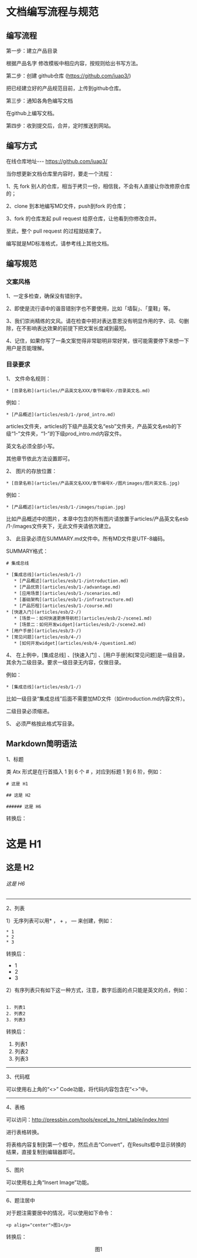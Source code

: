 # 文档编写流程与规范

## 编写流程

第一步：建立产品目录
          
根据产品名字 修改模板中相应内容，按规则给出书写方法。
         
第二步：创建 github仓库   (https://github.com/iuap3/)

把已经建立好的产品规范目前，上传到github仓库。

第三步：通知各角色编写文档

在github上编写文档。

第四步：收到提交后，合并，定时推送到网站。


## 编写方式

在线仓库地址--- https://github.com/iuap3/

当你想更新文档仓库里内容时，要走一个流程：

1、先 fork 别人的仓库，相当于拷贝一份，相信我，不会有人直接让你改修原仓库的；

2、clone 到本地编写MD文件，push到fork 的仓库；

3、fork 的仓库发起 pull request 给原仓库，让他看到你修改合并。

至此，整个 pull request 的过程就结束了。

编写就是MD标准格式，请参考线上其他文档。


## 编写规范

### 文案风格
 
1、一定多检查，确保没有错别字。
 
2、即使是流行语中的谐音错别字也不要使用，比如「墙裂」、「童鞋」等。
 
3、我们崇尚精练的文风。请在检查中把对表达意思没有明显作用的字、词、句删除，在不影响表达效果的前提下把文案长度减到最短。
 
4、记住，如果你写了一条文案觉得非常聪明非常好笑，很可能需要停下来想一下用户是否能理解。
 
### 目录要求
 
1、  文件命名规则：
 


```
* [目录名称](articles/产品英文名XXX/章节编号X-/目录英文名.md)
```



例如：



```
* [产品概述](articles/esb/1-/prod_intro.md)
```



articles文件夹，articles的下级产品英文名“esb”文件夹，产品英文名esb的下级“1-”文件夹，“1-”的下级prod_intro.md内容文件。

英文名必须全部小写。

其他章节依此方法设置即可。
 
2、  图片的存放位置：



```
* [目录名称](articles/产品英文名XXX/章节编号X-/图片images/图片英文名.jpg) 
```



例如：



```
* [产品概述](articles/esb/1-/images/tupian.jpg)
```




比如产品概述中的图片，本章中包含的所有图片请放置于articles/产品英文名esb /1-/images文件夹下，无此文件夹请依次建立。

 
3、  此目录必须在SUMMARY.md文件中。所有MD文件是UTF-8编码。

SUMMARY格式：



```
# 集成总线

* [集成总线](articles/esb/1-/)
   * [产品概述](articles/esb/1-/introduction.md)
   * [产品优势](articles/esb/1-/advantage.md)
   * [应用场景](articles/esb/1-/scenarios.md)
   * [基础架构](articles/esb/1-/infrastructure.md)
   * [产品历程](articles/esb/1-/course.md)
* [快速入门](articles/esb/2-/)
   * [场景一：如何快速更换导航栏](articles/esb/2-/scene1.md)
   * [场景二：如何开发widget](articles/esb/2-/scene2.md)
* [用户手册](articles/esb/3-/)
* [常见问题](articles/esb/4-/)
   * [如何开发widget](articles/esb/4-/question1.md)
```





4、  在上例中，[集成总线] 、[快速入门] 、[用户手册]和[常见问题]是一级目录，其余为二级目录。要求一级目录无内容，仅做目录。

例如：



```
* [集成总线](articles/esb/1-/)
```



比如一级目录“集成总线”后面不需要加MD文件（如introduction.md内容文件）。

二级目录必须缩进。

 
5、  必须严格按此格式写目录。

## Markdown简明语法

1、标题

类 Atx 形式是在行首插入 1 到 6 个 # ，对应到标题 1 到 6 阶，例如：



```
# 这是 H1

## 这是 H2

###### 这是 H6
```
转换后：

# 这是 H1

## 这是 H2

###### 这是 H6

-----------------------------------------------------------------------------------------------

2、列表

1）无序列表可以用* ， + ， — 来创建，例如：


```
* 1
* 2
* 3
```

转换后：

* 1
* 2
* 3

2）有序列表只有如下这一种方式，注意，数字后面的点只能是英文的点，例如：


```

1. 列表1
2. 列表2
3. 列表3

```

转换后：


1. 列表1
2. 列表2
3. 列表3

-----------------------------------------------------------------------------------------------

3、代码框

可以使用右上角的“<>” Code功能，将代码内容包含在“<>”中。

-----------------------------------------------------------------------------------------------

4、表格

可以访问：http://pressbin.com/tools/excel_to_html_table/index.html

进行表格转换。

将表格内容复制到第一个框中，然后点击“Convert”，在Results框中显示转换的结果，直接复制到编辑器即可。

-----------------------------------------------------------------------------------------------

5、图片

可以使用右上角“Insert Image”功能。

-----------------------------------------------------------------------------------------------



6、题注居中

对于题注需要居中的情况，可以使用如下命令：



```
<p align="center">图1</p>
```

转换后：

<p align="center">图1</p>























